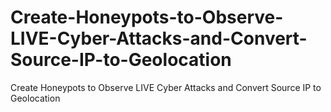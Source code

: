 # Create-Honeypots-to-Observe-LIVE-Cyber-Attacks-and-Convert-Source-IP-to-Geolocation
Create Honeypots to Observe LIVE Cyber Attacks and Convert Source IP to Geolocation
